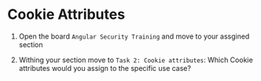 # Cookie Attributes

1. Open the board `Angular Security Training` and move to your assgined section

2. Withing your section move to `Task 2: Cookie attributes`: Which Cookie attributes would you assign to the specific use case?


